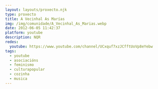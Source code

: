 ```yaml
---
layout: layouts/proxecto.njk
type: proxecto
title: A Vecinhal As Marías
img: /img/comunidade/A_Vecinhal_As_Marias.webp
date: 2012-06-05 11:42:37
platform: youtube
description: N﻿QR
redes:
  youtube: https://www.youtube.com/channel/UCxquf7xzJCfftUoVp8eYebw
tags:
  - youtube
  - asociacións
  - feminismo
  - culturapopular
  - cozinha
  - musica
---
```

